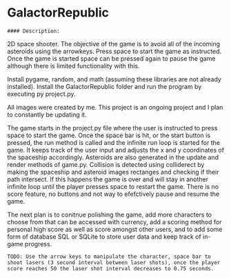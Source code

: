  # GalactorRepublic
    #### Description: 

2D space shooter. The objective of the game is to avoid all of the incoming asteroids using the arrowkeys. Press space to start the game as instructed. Once the game is started space can be pressed again to pause the game although there is limited functionality with this. 

Install pygame, random, and math (assuming these libraries are not already installed). Install the GalactorRepublic folder and run the program by executing py project.py.

All images were created by me. This project is an ongoing project and I plan to constantly be updating it.

The game starts in the project.py file where the user is instructed to press space to start the game. Once the space bar is hit, or the start button is pressed, the run method is called and the infinite run loop is started for the game. It keeps track of the user input and adjusts the x and y coordinates of the spaceship accordingly. Asteroids are also generated in the update and render methods of game.py. Collision is detected using colliderect by making the spaceship and asteroid images rectanges and checking if their path intersect. If this happens the game is over and will stay in another infinite loop until the player presses space to restart the game. There is no score feature, no buttons and not way to efefctively pause and resume the game.

The next plan is to conitnue polishing the game, add more characters to choose from that can be accessed with currency, add a scoring method for personal high score as well as score amongst other users, and to add some form of database SQL or SQLite to store user data and keep track of in-game progress.

    TODO: Use the arrow keys to manipulate the character, space bar to shoot lasers (3 second interval between laser shots), once the player score reaches 50 the laser shot interval decreases to 0.75 seconds.
